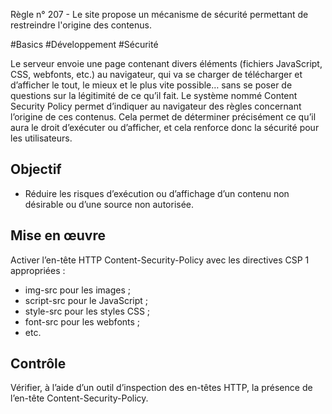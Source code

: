 
Règle n° 207  - Le site propose un mécanisme de sécurité permettant de restreindre l'origine des contenus.

#Basics #Développement #Sécurité

Le serveur envoie une page contenant divers éléments (fichiers JavaScript, CSS, webfonts, etc.) au navigateur, qui va se charger de télécharger et d’afficher le tout, le mieux et le plus vite possible… sans se poser de questions sur la légitimité de ce qu’il fait. Le système nommé Content Security Policy permet d’indiquer au navigateur des règles concernant l’origine de ces contenus. Cela permet de déterminer précisément ce qu’il aura le droit d’exécuter ou d’afficher, et cela renforce donc la sécurité pour les utilisateurs.

Objectif
--------

*   Réduire les risques d’exécution ou d’affichage d’un contenu non désirable ou d’une source non autorisée.

Mise en œuvre
-------------

Activer l’en-tête HTTP Content-Security-Policy avec les directives CSP 1 appropriées :

*   img-src pour les images ;
*   script-src pour le JavaScript ;
*   style-src pour les styles CSS ;
*   font-src pour les webfonts ;
*   etc.

Contrôle
--------

Vérifier, à l’aide d’un outil d’inspection des en-têtes HTTP, la présence de l’en-tête Content-Security-Policy.
